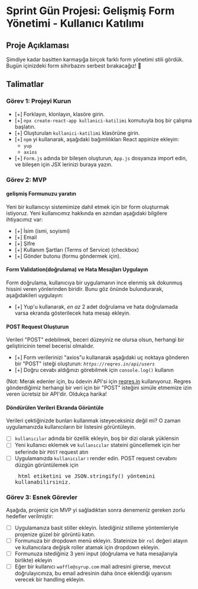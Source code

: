 # Sprint Gün Projesi: Gelişmiş Form Yönetimi - Kullanıcı Katılımı

## Proje Açıklaması

Şimdiye kadar basitten karmaşığa birçok farklı form yönetimi stili gördük. Bugün içinizdeki form sihirbazını serbest bırakacağız! 🧙

## Talimatlar

### Görev 1: Projeyi Kurun

- [+] Forklayın, klonlayın, klasöre girin.
- [+] `npx create-react-app kullanici-katilimi` komutuyla boş bir çalışma başlatın.
- [+] Oluşturulan `kullanici-katilimi` klasörüne girin.
- [+] `npm` yi kullanarak, aşağıdaki bağımlılıkları React appinize ekleyin:
  - `yup`
  - `axios`
- [+] `Form.js` adında bir bileşen oluşturun, `App.js` dosyanıza import edin, ve bileşen için JSX lerinizi buraya yazın.

### Görev 2: MVP

#### gelişmiş Formunuzu yaratın

Yeni bir kullanıcıyı sistemimize dahil etmek için bir form oluşturmak istiyoruz. Yeni kullanıcımız hakkında en azından aşağıdaki bilgilere ihtiyacımız var:

- [+] İsim (ismi, soyismi)
- [+] Email
- [+] Şifre
- [+] Kullanım Şartları (Terms of Service) (checkbox)
- [+] Gönder butonu (formu göndermek için).

#### Form Validation(doğrulama) ve Hata Mesajları Uygulayın

Form doğrulama, kullanıcıya bir uygulamanın ince elenmiş sık dokunmuş hissini veren yönlerinden biridir. Bunu göz önünde bulundurarak, aşağıdakileri uygulayın:

- [+] Yup'u kullanarak, _en az_ 2 adet doğrulama ve hata doğrulamada varsa ekranda gösterilecek hata mesajı ekleyin.

#### POST Request Oluşturun

Verileri "POST" edebilmek, beceri düzeyiniz ne olursa olsun, herhangi bir geliştiricinin temel becerisi olmalıdır.

- [+] Form verilerinizi "axios"u kullanarak aşağıdaki uç noktaya gönderen bir "POST" isteği oluşturun: _`https://reqres.in/api/users`_
- [+] Doğru cevabı aldığınızı görebilmek için `console.log()` kullanın

(Not: Merak edenler için, bu ödevin API'si için [reqres.in](https://reqres.in/) kullanıyoruz. Regres gönderdiğimiz herhangi bir veri için bir "POST" isteğini simüle etmemize izin veren ücretsiz bir API'dir. Oldukça harika!

#### Döndürülen Verileri Ekranda Görüntüle

Verileri çektiğinizde bunları kullanmak isteyeceksiniz değil mi? O zaman uygulamanızda kullanıcıların bir listesini görüntüleyin.

- [ ] `kullanıcılar` adında bir özellik ekleyin, boş bir dizi olarak yüklensin
- [ ] Yeni kullanıcı eklemek ve `kullanıcılar` stateini güncellemek için her seferinde bir `POST` request atın
- [ ] Uygulamanızda `kullanıcılar` ı render edin. POST request cevabını düzgün görüntülemek için <pre> html etiketini ve JSON.stringify() yöntemini kullanabilirsiniz.

### Görev 3: Esnek Görevler

Aşağıda, projeniz için MVP yi sağladıktan sonra denemeniz gereken zorlu hedefler verilmiştir:

- [ ] Uygulamanıza basit stiller ekleyin. İstediğiniz stilleme yöntemleriyle projenize güzel bir görüntü katın.
- [ ] Formunuza bir dropdown menü ekleyin. Stateinize bir `rol` değeri atayın ve kullanıcılara değişik roller atamak için dropdown ekleyin.
- [ ] Formunuza istediğiniz 3 yeni input (doğrulama ve hata mesajlarıyla birlikte) ekleyin
- [ ] Eğer bir kullanıcı `waffle@syrup.com` mail adresini girerse, mevcut doğrulayıcınıza, bu email adresinin daha önce eklendiği uyarısını verecek bir handling ekleyin.

